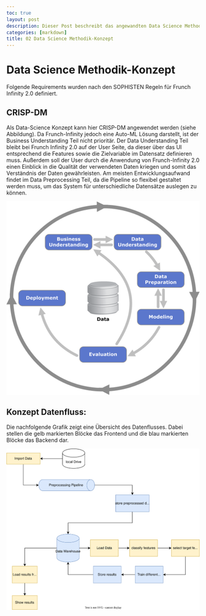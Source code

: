 ```yaml
---
toc: true
layout: post
description: Dieser Post beschreibt das angewandten Data Science Methodik-Konzept für Frunch Infinity 2.0
categories: [markdown]
title: 02 Data Science Methodik-Konzept
---
```


# Data Science Methodik-Konzept
Folgende Requirements wurden nach den SOPHISTEN Regeln für Frunch Infinity 2.0 definiert.

## CRISP-DM
Als Data-Science Konzept kann hier CRISP-DM angewendet werden (siehe Abbildung). Da Frunch-Infinity jedoch eine Auto-ML Lösung darstellt, ist der Business Understanding Teil nicht prioritär. Der Data Understanding Teil bleibt bei Frunch Infinity 2.0 auf der User Seite, da dieser über das UI entsprechend die Features sowie die Zielvariable im Datensatz definieren muss. Außerdem soll der User durch die Anwendung von Frunch-Infinity 2.0 einen Einblick in die Qualität der verwendeten Daten kriegen und somit das Verständnis der Daten gewährleisten. Am meisten Entwicklungsaufwand findet im Data Preprocessing Teil, da die Pipeline so flexibel gestaltet werden muss, um das System für unterschiedliche Datensätze auslegen zu können. 

![CRISP-DM](../images/CRISP-DM.png)


## Konzept Datenfluss:
Die nachfolgende Grafik zeigt eine Übersicht des Datenflusses. Dabei stellen die gelb markierten Blöcke das Frontend und die blau markierten Blöcke das Backend dar.

![Konzept Datenfluss](../diagrams/Prozess.svg)